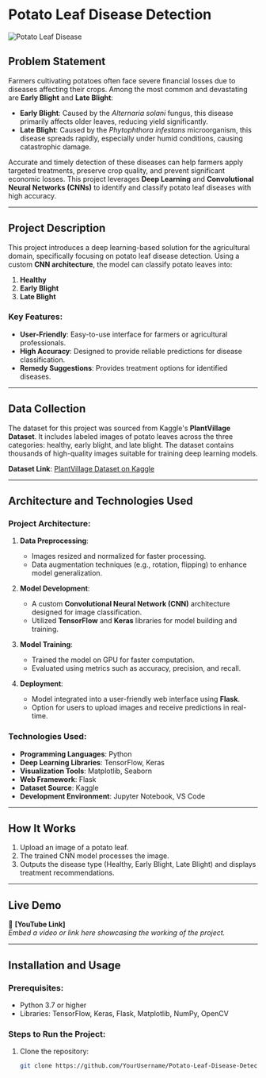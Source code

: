 # Potato Leaf Disease Detection
![Potato Leaf Disease](https://user-images.githubusercontent.com/67580321/171865245-b8f4a8c5-978b-4284-900b-3b7dd0b638a1.jpg)

## Problem Statement
Farmers cultivating potatoes often face severe financial losses due to diseases affecting their crops. Among the most common and devastating are **Early Blight** and **Late Blight**:
- **Early Blight**: Caused by the *Alternaria solani* fungus, this disease primarily affects older leaves, reducing yield significantly.
- **Late Blight**: Caused by the *Phytophthora infestans* microorganism, this disease spreads rapidly, especially under humid conditions, causing catastrophic damage.

Accurate and timely detection of these diseases can help farmers apply targeted treatments, preserve crop quality, and prevent significant economic losses. This project leverages **Deep Learning** and **Convolutional Neural Networks (CNNs)** to identify and classify potato leaf diseases with high accuracy.

---

## Project Description
This project introduces a deep learning-based solution for the agricultural domain, specifically focusing on potato leaf disease detection. Using a custom **CNN architecture**, the model can classify potato leaves into:
1. **Healthy**
2. **Early Blight**
3. **Late Blight**

### Key Features:
- **User-Friendly**: Easy-to-use interface for farmers or agricultural professionals.
- **High Accuracy**: Designed to provide reliable predictions for disease classification.
- **Remedy Suggestions**: Provides treatment options for identified diseases.

---

## Data Collection
The dataset for this project was sourced from Kaggle's **PlantVillage Dataset**. It includes labeled images of potato leaves across the three categories: healthy, early blight, and late blight. The dataset contains thousands of high-quality images suitable for training deep learning models.

**Dataset Link**: [PlantVillage Dataset on Kaggle](https://www.kaggle.com/abdallahalidev/plantvillage-dataset)

---

## Architecture and Technologies Used

### Project Architecture:
1. **Data Preprocessing**:
   - Images resized and normalized for faster processing.
   - Data augmentation techniques (e.g., rotation, flipping) to enhance model generalization.

2. **Model Development**:
   - A custom **Convolutional Neural Network (CNN)** architecture designed for image classification.
   - Utilized **TensorFlow** and **Keras** libraries for model building and training.

3. **Model Training**:
   - Trained the model on GPU for faster computation.
   - Evaluated using metrics such as accuracy, precision, and recall.

4. **Deployment**:
   - Model integrated into a user-friendly web interface using **Flask**.
   - Option for users to upload images and receive predictions in real-time.

### Technologies Used:
- **Programming Languages**: Python
- **Deep Learning Libraries**: TensorFlow, Keras
- **Visualization Tools**: Matplotlib, Seaborn
- **Web Framework**: Flask
- **Dataset Source**: Kaggle
- **Development Environment**: Jupyter Notebook, VS Code

---

## How It Works
1. Upload an image of a potato leaf.
2. The trained CNN model processes the image.
3. Outputs the disease type (Healthy, Early Blight, Late Blight) and displays treatment recommendations.

---

## Live Demo
🎥 **[YouTube Link]**  
*Embed a video or link here showcasing the working of the project.*

---

## Installation and Usage
### Prerequisites:
- Python 3.7 or higher
- Libraries: TensorFlow, Keras, Flask, Matplotlib, NumPy, OpenCV

### Steps to Run the Project:
1. Clone the repository:
   ```bash
   git clone https://github.com/YourUsername/Potato-Leaf-Disease-Detection.git
